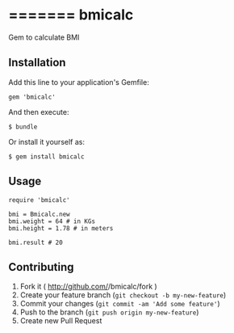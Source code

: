 =======
bmicalc
=======

Gem to calculate BMI

## Installation

Add this line to your application's Gemfile:

    gem 'bmicalc'

And then execute:

    $ bundle

Or install it yourself as:

    $ gem install bmicalc

## Usage

    require 'bmicalc'

    bmi = Bmicalc.new
    bmi.weight = 64 # in KGs
    bmi.height = 1.78 # in meters

    bmi.result # 20 

## Contributing

1. Fork it ( http://github.com/<my-github-username>/bmicalc/fork )
2. Create your feature branch (`git checkout -b my-new-feature`)
3. Commit your changes (`git commit -am 'Add some feature'`)
4. Push to the branch (`git push origin my-new-feature`)
5. Create new Pull Request
